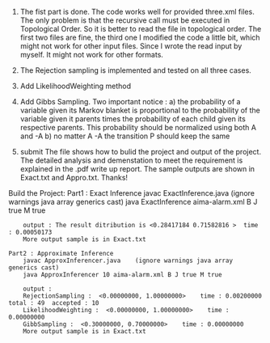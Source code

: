 1. The fist part is done. The code works well for provided three.xml files. The only problem is that the recursive call must be executed in Topological Order. So it is better to read the file in topological order. The first two files are fine, the third one I modified the code a little bit, which might not work for other input files. Since I wrote the read input by myself. It might not work for other formats.

2. The Rejection sampling is implemented and tested on all three cases.

3. Add LikelihoodWeighting method 

4. Add Gibbs Sampling. Two important notice : 
	a) the probability of a variable given its Markov blanket is proportional to the probability of the variable
	given it parents times the probability of each child given its respective parents. This probability should be
	normalized using both A and -A
	b) no matter A -A the transition P should keep the same

5. submit 
The file shows how to bulid the project and output of the project. The detailed analysis and demenstation to meet the requirement is explained in the .pdf write up report. The sample outputs are shown in Exact.txt and Appro.txt. Thanks!

Build the Project:
	Part1 : Exact Inference
		javac ExactInference.java    (ignore warnings java array generics cast)
		java ExactInference aima-alarm.xml B J true M true
		
		output : The result ditribution is <0.28417184 0.71582816 >  time : 0.00050173
		More output sample is in Exact.txt

	Part2 : Approximate Inference
		javac ApproxInferencer.java    (ignore warnings java array generics cast)
		java ApproxInferencer 10 aima-alarm.xml B J true M true

		output : 
		RejectionSampling :  <0.00000000, 1.00000000>    time : 0.00200000   total : 49  accepted : 10
		LikelihoodWeighting :  <0.00000000, 1.00000000>    time : 0.00000000
		GibbSampling :  <0.30000000, 0.70000000>    time : 0.00000000
		More output sample is in Exact.txt
